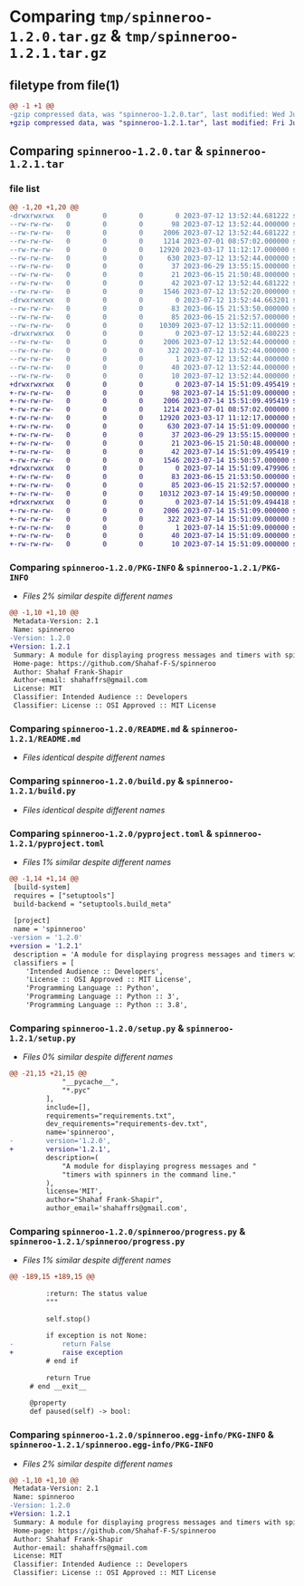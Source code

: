 # Comparing `tmp/spinneroo-1.2.0.tar.gz` & `tmp/spinneroo-1.2.1.tar.gz`

## filetype from file(1)

```diff
@@ -1 +1 @@
-gzip compressed data, was "spinneroo-1.2.0.tar", last modified: Wed Jul 12 13:52:44 2023, max compression
+gzip compressed data, was "spinneroo-1.2.1.tar", last modified: Fri Jul 14 15:51:09 2023, max compression
```

## Comparing `spinneroo-1.2.0.tar` & `spinneroo-1.2.1.tar`

### file list

```diff
@@ -1,20 +1,20 @@
-drwxrwxrwx   0        0        0        0 2023-07-12 13:52:44.681222 spinneroo-1.2.0/
--rw-rw-rw-   0        0        0       98 2023-07-12 13:52:44.000000 spinneroo-1.2.0/MANIFEST.in
--rw-rw-rw-   0        0        0     2006 2023-07-12 13:52:44.681222 spinneroo-1.2.0/PKG-INFO
--rw-rw-rw-   0        0        0     1214 2023-07-01 08:57:02.000000 spinneroo-1.2.0/README.md
--rw-rw-rw-   0        0        0    12920 2023-03-17 11:12:17.000000 spinneroo-1.2.0/build.py
--rw-rw-rw-   0        0        0      630 2023-07-12 13:52:44.000000 spinneroo-1.2.0/pyproject.toml
--rw-rw-rw-   0        0        0       37 2023-06-29 13:55:15.000000 spinneroo-1.2.0/requirements-dev.txt
--rw-rw-rw-   0        0        0       21 2023-06-15 21:50:48.000000 spinneroo-1.2.0/requirements.txt
--rw-rw-rw-   0        0        0       42 2023-07-12 13:52:44.681222 spinneroo-1.2.0/setup.cfg
--rw-rw-rw-   0        0        0     1546 2023-07-12 13:52:20.000000 spinneroo-1.2.0/setup.py
-drwxrwxrwx   0        0        0        0 2023-07-12 13:52:44.663201 spinneroo-1.2.0/spinneroo/
--rw-rw-rw-   0        0        0       83 2023-06-15 21:53:50.000000 spinneroo-1.2.0/spinneroo/__init__.py
--rw-rw-rw-   0        0        0       85 2023-06-15 21:52:57.000000 spinneroo-1.2.0/spinneroo/elements.py
--rw-rw-rw-   0        0        0    10309 2023-07-12 13:52:11.000000 spinneroo-1.2.0/spinneroo/progress.py
-drwxrwxrwx   0        0        0        0 2023-07-12 13:52:44.680223 spinneroo-1.2.0/spinneroo.egg-info/
--rw-rw-rw-   0        0        0     2006 2023-07-12 13:52:44.000000 spinneroo-1.2.0/spinneroo.egg-info/PKG-INFO
--rw-rw-rw-   0        0        0      322 2023-07-12 13:52:44.000000 spinneroo-1.2.0/spinneroo.egg-info/SOURCES.txt
--rw-rw-rw-   0        0        0        1 2023-07-12 13:52:44.000000 spinneroo-1.2.0/spinneroo.egg-info/dependency_links.txt
--rw-rw-rw-   0        0        0       40 2023-07-12 13:52:44.000000 spinneroo-1.2.0/spinneroo.egg-info/requires.txt
--rw-rw-rw-   0        0        0       10 2023-07-12 13:52:44.000000 spinneroo-1.2.0/spinneroo.egg-info/top_level.txt
+drwxrwxrwx   0        0        0        0 2023-07-14 15:51:09.495419 spinneroo-1.2.1/
+-rw-rw-rw-   0        0        0       98 2023-07-14 15:51:09.000000 spinneroo-1.2.1/MANIFEST.in
+-rw-rw-rw-   0        0        0     2006 2023-07-14 15:51:09.495419 spinneroo-1.2.1/PKG-INFO
+-rw-rw-rw-   0        0        0     1214 2023-07-01 08:57:02.000000 spinneroo-1.2.1/README.md
+-rw-rw-rw-   0        0        0    12920 2023-03-17 11:12:17.000000 spinneroo-1.2.1/build.py
+-rw-rw-rw-   0        0        0      630 2023-07-14 15:51:09.000000 spinneroo-1.2.1/pyproject.toml
+-rw-rw-rw-   0        0        0       37 2023-06-29 13:55:15.000000 spinneroo-1.2.1/requirements-dev.txt
+-rw-rw-rw-   0        0        0       21 2023-06-15 21:50:48.000000 spinneroo-1.2.1/requirements.txt
+-rw-rw-rw-   0        0        0       42 2023-07-14 15:51:09.495419 spinneroo-1.2.1/setup.cfg
+-rw-rw-rw-   0        0        0     1546 2023-07-14 15:50:57.000000 spinneroo-1.2.1/setup.py
+drwxrwxrwx   0        0        0        0 2023-07-14 15:51:09.479906 spinneroo-1.2.1/spinneroo/
+-rw-rw-rw-   0        0        0       83 2023-06-15 21:53:50.000000 spinneroo-1.2.1/spinneroo/__init__.py
+-rw-rw-rw-   0        0        0       85 2023-06-15 21:52:57.000000 spinneroo-1.2.1/spinneroo/elements.py
+-rw-rw-rw-   0        0        0    10312 2023-07-14 15:49:50.000000 spinneroo-1.2.1/spinneroo/progress.py
+drwxrwxrwx   0        0        0        0 2023-07-14 15:51:09.494418 spinneroo-1.2.1/spinneroo.egg-info/
+-rw-rw-rw-   0        0        0     2006 2023-07-14 15:51:09.000000 spinneroo-1.2.1/spinneroo.egg-info/PKG-INFO
+-rw-rw-rw-   0        0        0      322 2023-07-14 15:51:09.000000 spinneroo-1.2.1/spinneroo.egg-info/SOURCES.txt
+-rw-rw-rw-   0        0        0        1 2023-07-14 15:51:09.000000 spinneroo-1.2.1/spinneroo.egg-info/dependency_links.txt
+-rw-rw-rw-   0        0        0       40 2023-07-14 15:51:09.000000 spinneroo-1.2.1/spinneroo.egg-info/requires.txt
+-rw-rw-rw-   0        0        0       10 2023-07-14 15:51:09.000000 spinneroo-1.2.1/spinneroo.egg-info/top_level.txt
```

### Comparing `spinneroo-1.2.0/PKG-INFO` & `spinneroo-1.2.1/PKG-INFO`

 * *Files 2% similar despite different names*

```diff
@@ -1,10 +1,10 @@
 Metadata-Version: 2.1
 Name: spinneroo
-Version: 1.2.0
+Version: 1.2.1
 Summary: A module for displaying progress messages and timers with spinners in the command line.
 Home-page: https://github.com/Shahaf-F-S/spinneroo
 Author: Shahaf Frank-Shapir
 Author-email: shahaffrs@gmail.com
 License: MIT
 Classifier: Intended Audience :: Developers
 Classifier: License :: OSI Approved :: MIT License
```

### Comparing `spinneroo-1.2.0/README.md` & `spinneroo-1.2.1/README.md`

 * *Files identical despite different names*

### Comparing `spinneroo-1.2.0/build.py` & `spinneroo-1.2.1/build.py`

 * *Files identical despite different names*

### Comparing `spinneroo-1.2.0/pyproject.toml` & `spinneroo-1.2.1/pyproject.toml`

 * *Files 1% similar despite different names*

```diff
@@ -1,14 +1,14 @@
 [build-system]
 requires = ["setuptools"]
 build-backend = "setuptools.build_meta"
 
 [project]
 name = 'spinneroo'
-version = '1.2.0'
+version = '1.2.1'
 description = 'A module for displaying progress messages and timers with spinners in the command line.'
 classifiers = [
 	'Intended Audience :: Developers',
 	'License :: OSI Approved :: MIT License',
 	'Programming Language :: Python',
 	'Programming Language :: Python :: 3',
 	'Programming Language :: Python :: 3.8',
```

### Comparing `spinneroo-1.2.0/setup.py` & `spinneroo-1.2.1/setup.py`

 * *Files 0% similar despite different names*

```diff
@@ -21,15 +21,15 @@
             "__pycache__",
             "*.pyc"
         ],
         include=[],
         requirements="requirements.txt",
         dev_requirements="requirements-dev.txt",
         name='spinneroo',
-        version='1.2.0',
+        version='1.2.1',
         description=(
             "A module for displaying progress messages and "
             "timers with spinners in the command line."
         ),
         license='MIT',
         author="Shahaf Frank-Shapir",
         author_email='shahaffrs@gmail.com',
```

### Comparing `spinneroo-1.2.0/spinneroo/progress.py` & `spinneroo-1.2.1/spinneroo/progress.py`

 * *Files 1% similar despite different names*

```diff
@@ -189,15 +189,15 @@
 
         :return: The status value
         """
 
         self.stop()
 
         if exception is not None:
-            return False
+            raise exception
         # end if
 
         return True
     # end __exit__
 
     @property
     def paused(self) -> bool:
```

### Comparing `spinneroo-1.2.0/spinneroo.egg-info/PKG-INFO` & `spinneroo-1.2.1/spinneroo.egg-info/PKG-INFO`

 * *Files 2% similar despite different names*

```diff
@@ -1,10 +1,10 @@
 Metadata-Version: 2.1
 Name: spinneroo
-Version: 1.2.0
+Version: 1.2.1
 Summary: A module for displaying progress messages and timers with spinners in the command line.
 Home-page: https://github.com/Shahaf-F-S/spinneroo
 Author: Shahaf Frank-Shapir
 Author-email: shahaffrs@gmail.com
 License: MIT
 Classifier: Intended Audience :: Developers
 Classifier: License :: OSI Approved :: MIT License
```

